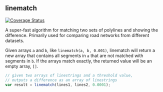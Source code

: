 ## linematch

[![Coverage Status](https://coveralls.io/repos/mapbox/linematch/badge.svg?branch=master&service=github)](https://coveralls.io/github/mapbox/linematch?branch=master)

A super-fast algorithm for matching two sets of polylines and showing the difference.
Primarily used for comparing road networks from different datasets.

Given arrays `a` and `b`, like `linematch(a, b, 0.001)`, linematch will return a new
array that contains all segments in `a` that are not matched with segments in `b`.
If the arrays match exactly, the returned value will be an empty array, `[]`.

```js
// given two arrays of linestrings and a threshold value,
// outputs a difference as an array of linestrings
var result = linematch(lines1, lines2, 0.0001);
```
